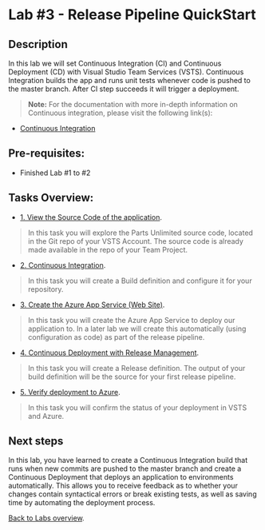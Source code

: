 ﻿Lab #3 - Release Pipeline QuickStart
====================================================================================

## Description
In this lab we will set Continuous Integration (CI) and Continuous Deployment (CD) with Visual Studio Team Services (VSTS). 
Continuous Integration builds the app and runs unit tests whenever code is pushed to the master branch. 
After CI step succeeds it will trigger a deployment. 


>**Note:** For the documentation with more in-depth information on Continuous integration, please visit the following link(s):
* [Continuous Integration](https://www.visualstudio.com/en-us/docs/build/overview)

## Pre-requisites:
- Finished Lab #1 to #2

## Tasks Overview:
* [1. View the Source Code of the application](./EXPLORE-SOURCE-CODE.md).

> In this task you will explore the Parts Unlimited source code, located in the Git repo of your VSTS Account. The source code is already made available in the repo of your Team Project.

* [2. Continuous Integration](./CONTINUOUS-INTEGRATION.md).

> In this task you will create a Build definition and configure it for your repository.

* [3. Create the Azure App Service (Web Site)](./AZURE-APPSERVICE.md).

> In this task you will create the Azure App Service to deploy our application to. 
> In a later lab we will create this automatically (using configuration as code) as part of the release pipeline.

* [4. Continuous Deployment with Release Management](./RELEASE-MANAGEMENT.md).

> In this task you will create a Release definition. The output of your build definition will be the source for your first release pipeline.

* [5. Verify deployment to Azure](./VERIFY-DEPLOYMENT.md).

> In this task you will confirm the status of your deployment in VSTS and Azure.


Next steps
----------
In this lab, you have learned to create a Continuous Integration build that runs when new commits are pushed to the master branch and create a Continuous Deployment that deploys an application to environments automatically.
This allows you to receive feedback as to whether your changes contain syntactical errors or break existing tests, as well as saving time by automating the deployment process.



[Back to Labs overview](../../Readme.md).